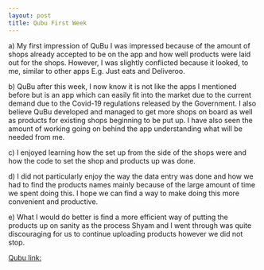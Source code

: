 ```yaml
---
layout: post
title: Qubu First Week
---
```


a)	My first impression of QuBu I was impressed because of the amount of shops already accepted to be on the app and how well products were laid out for the shops. However, I was slightly conflicted because it looked, to me, similar to other apps E.g. Just eats and Deliveroo.

b)	QuBu after this week, I now know it is not like the apps I mentioned before but is an app which can easily fit into the market due to the current demand due to the Covid-19 regulations released by the Government. I also believe QuBu developed and managed to get more shops on board as well as products for existing shops beginning to be put up. I have also seen the amount of working going on behind the app understanding what will be needed from me.


c)	I enjoyed learning how the set up from the side of the shops were and how the code to set the shop and products up was done. 

d)	I did not particularly enjoy the way the data entry was done and how we had to find the products names mainly because of the large amount of time we spent doing this. I hope we can find a way to make doing this more convenient and productive.

e)	What I would do better is find a more efficient way of putting the products up on sanity as the process Shyam and I went through was quite discouraging for us to continue uploading products however we did not stop.


[Qubu link:]("www.qubu.co.uk")
